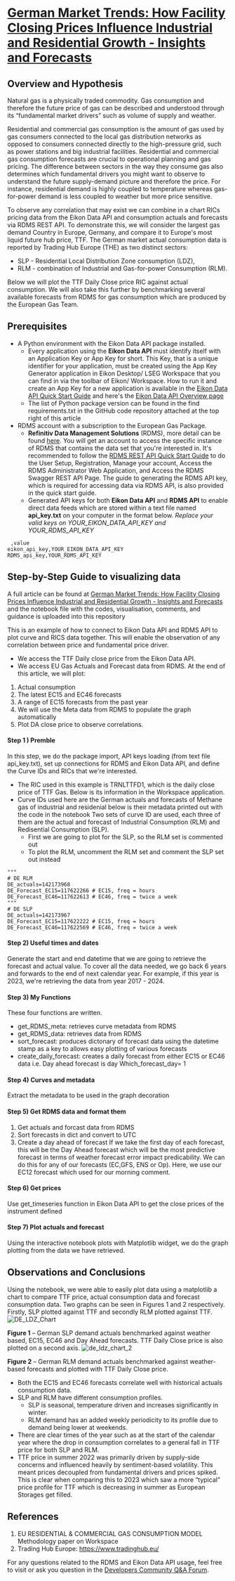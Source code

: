 # [German Market Trends: How Facility Closing Prices Influence Industrial and Residential Growth - Insights and Forecasts](https://developers.lseg.com/en/article-catalog/article/German-Market-Trends--How-Facility-Closing-Prices-Influence-Industrial-and-Residential-Growth-Insights-and-Forecasts)
## Overview and Hypothesis
Natural gas is a physically traded commodity. Gas consumption and therefore the future price of gas can be described and understood through its “fundamental market drivers” such as volume of supply and weather.

Residential and commercial gas consumption is the amount of gas used by gas consumers connected to the local gas distribution networks as opposed to consumers connected directly to the high-pressure grid, such as power stations and big industrial facilities. Residential and commercial gas consumption forecasts are crucial to operational planning and gas pricing. The difference between sectors in the way they consume gas also determines which fundamental drivers you might want to observe to understand the future supply-demand picture and therefore the price. For instance, residential demand is highly coupled to temperature whereas gas-for-power demand is less coupled to weather but more price sensitive.

To observe any correlation that may exist we can combine in a chart RICs pricing data from the Eikon Data API and consumption actuals and forecasts via RDMS REST API. To demonstrate this, we will consider the largest gas demand Country in Europe, Germany, and compare it to Europe's most liquid future hub price, TTF. The German market actual consumption data is reported by Trading Hub Europe (THE) as two distinct sectors:

- SLP - Residential Local Distribution Zone consumption (LDZ),
- RLM - combination of Industrial and Gas-for-power Consumption (RLM).

Below we will plot the TTF Daily Close price RIC against actual consumption. We will also take this further by benchmarking several available forecasts from RDMS for gas consumption which are produced by the European Gas Team.

## Prerequisites
- A Python environment with the Eikon Data API package installed.
  - Every application using the **Eikon Data API** must identify itself with an Application Key or App Key for short. This Key, that is a unique identifier for your application, must be created using the App Key Generator application in Eikon Desktop/ LSEG Workspace that you can find in via the toolbar of Eikon/ Workspace. How to run it and create an App Key for a new application is available in the [Eikon Data API Quick Start Guide](https://developers.lseg.com/en/api-catalog/eikon/eikon-data-api/quick-start#create-app-key) and here's the [Eikon Data API Overview page](https://developers.lseg.com/en/api-catalog/eikon/eikon-data-api)
  - The list of Python package version can be found in the find requirements.txt in the GitHub code repository attached at the top right of this article
- RDMS account with a subscription to the European Gas Package.
  - **Refinitiv Data Management Solutions** (RDMS), more detail can be found [here](https://www.refinitiv.com/en/trading-solutions/commodities-trading/data-management-solutions-commodities-trading). You will get an account to access the specific instance of RDMS that contains the data set that you're interested in. It's recommended to follow the [RDMS REST API Quick Start Guide](https://developers.refinitiv.com/en/api-catalog/rdms/rdms/quickstart) to do the User Setup, Registration, Manage your account, Access the RDMS Administrator Web Application, and Access the RDMS Swagger REST API Page.
The guide to generating the RDMS API key, which is required for accessing data via RDMS API, is also provided in the quick start guide.
  - Generated API keys for both **Eikon Data API** and **RDMS API** to enable direct data feeds which are stored within a text file named **api_key.txt** on your computer in the format below.
*Replace your valid keys on YOUR_EIKON_DATA_API_KEY and YOUR_RDMS_API_KEY*
```
 ,value  
eikon_api_key,YOUR_EIKON_DATA_API_KEY  
RDMS_api_key,YOUR_RDMS_API_KEY
```

## Step-by-Step Guide to visualizing data
A full article can be found at [German Market Trends: How Facility Closing Prices Influence Industrial and Residential Growth - Insights and Forecasts](https://developers.lseg.com/en/article-catalog/article/German-Market-Trends--How-Facility-Closing-Prices-Influence-Industrial-and-Residential-Growth-Insights-and-Forecasts) and the notebook file with the codes, visualisation, comments, and guidance is uploaded into this repository

This is an example of how to connect to Eikon Data API and RDMS API to plot curve and RICS data together. This will enable the observation of any correlation between price and fundamental price driver.

- We access the TTF Daily close price from the Eikon Data API.
- We access EU Gas Actuals and Forecast data from RDMS.
At the end of this article, we will plot:

1. Actual consumption
2. The latest EC15 and EC46 forecasts
3. A range of EC15 forecasts from the past year
4. We will use the Meta data from RDMS to populate the graph automatically
5. Plot DA close price to observe correlations.

#### Step 1 ) Premble
In this step, we do the package import, API keys loading (from text file api_key.txt), set up connections for RDMS and Eikon Data API, and define the Curve IDs and RICs that we're interested.
- The RIC used in this example is TRNLTTFD1, which is the daily close price of TTF Gas. Below is its information in the Workspace application.
- Curve IDs used here are the German actuals and forecasts of Methane gas of industrial and residenial below is their metadata printed out with the code in the notebook
Two sets of curve ID are used, each three of them are the actual and forecast of Industrial Consumption (RLM) and Redisential Consumption (SLP).
  - First we are going to plot for the SLP, so the RLM set is commented out
  - To plot the RLM, uncomment the RLM set and comment the SLP set out instead
```
"""
# DE RLM
DE_actuals=142173968
DE_Forecast_EC15=117622266 # EC15, freq = hours
DE_Forecast_EC46=117622613 # EC46, freq = twice a week
"""
# DE SLP
DE_actuals=142173967
DE_Forecast_EC15=117622222 # EC15, freq = hours
DE_Forecast_EC46=117622569 # EC46, freq = twice a week
```
#### Step 2) Useful times and dates
Generate the start and end datetime that we are going to retrieve the forecast and actual value. To cover all the data needed, we go back 6 years and forwards to the end of next calendar year. For example, if this year is 2023, we're retrieving the data from year 2017 - 2024.

#### Step 3) My Functions
These four functions are written.
- get_RDMS_meta: retrieves curve metadata from RDMS
- get_RDMS_data: retrieves data from RDMS
- sort_forecast: produces dictonary of forecast data using the datetime stamp as a key to allows easy plotting of various forecasts
- create_daily_forecast: creates a daily forecast from either EC15 or EC46 data i.e. Day ahead forecast is day Which_forecast_day= 1  

#### Step 4) Curves and metadata
Extract the metadata to be used in the graph decoration

#### Step 5) Get RDMS data and format them
1. Get actuals and forcast data from RDMS
2. Sort forecasts in dict and convert to UTC
3. Create a day ahead of forecast
If we take the first day of each forecast, this will be the Day Ahead forecast which will be the most predictive forecast in terms of weather forecast error impact predicability. We can do this for any of our forecasts (EC,GFS, ENS or Op). Here, we use our EC12 forecast which used for our morning comment.

#### Step 6) Get prices
Use get_timeseries function in Eikon Data API to get the close prices of the instrument defined

#### Step 7) Plot actuals and forecast
Using the interactive notebook plots with Matplotlib widget, we do the graph plotting from the data we have retrieved.

## Observations and Conclusions
Using the notebook, we were able to easily plot data using a matplotlib a chart to compare TTF price, actual consumption data and forecast consumption data. Two graphs can be seen in Figures 1 and 2 respectively. Firstly, SLP plotted against TTF and secondly RLM plotted against TTF.
![DE_LDZ_Chart](https://github.com/Refinitiv-API-Samples/Article.RDMS.EikonAPI.Python.HowFacilityClosingPricesInfluenceIndustrialAndResidentialGrowth/assets/89068039/56f58a17-d3ab-4487-a1ff-558154ac2c0a)

**Figure 1** – German SLP demand actuals benchmarked against weather based, EC15, EC46 and Day Ahead forecasts. TTF Daily Close price is also plotted on a second axis.
![de_ldz_chart_2](https://github.com/Refinitiv-API-Samples/Article.RDMS.EikonAPI.Python.HowFacilityClosingPricesInfluenceIndustrialAndResidentialGrowth/assets/89068039/e638bdbc-24e1-47fc-be95-1e210bbc20b2)

**Figure 2** – German RLM demand actuals benchmarked against weather-based forecasts and plotted with TTF Daily Close price.
- Both the EC15 and EC46 forecasts correlate well with historical actuals consumption data.
- SLP and RLM have different consumption profiles.
  - SLP is seasonal, temperature driven and increases significantly in winter.
  - RLM demand has an added weekly periodicity to its profile due to demand being lower at weekends.
- There are clear times of the year such as at the start of the calendar year where the drop in consumption correlates to a general fall in TTF price for both SLP and RLM.
- TTF price in summer 2022 was primarily driven by supply-side concerns and influenced heavily by sentiment-based volatility. This meant prices decoupled from fundamental drivers and prices spiked. This is clear when comparing this to 2023 which saw a more “typical” price profile for TTF which is decreasing in summer as European Storages get filled.

## References
1. EU RESIDENTIAL & COMMERCIAL GAS CONSUMPTION MODEL Methodology paper on Workspace
2. Trading Hub Europe: https://www.tradinghub.eu/

For any questions related to the RDMS and Eikon Data API usage, feel free to visit or ask you question in the [Developers Community Q&A Forum](https://community.developers.refinitiv.com/index.html).
